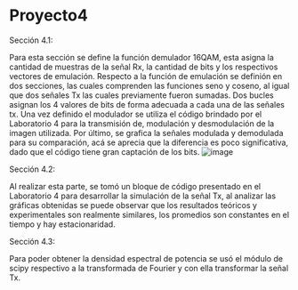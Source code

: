 # Proyecto4
Sección 4.1:

Para esta sección se define la función demulador 16QAM, esta asigna la cantidad de muestras de la señal Rx, la cantidad de bits y los respectivos vectores de emulación. 
Respecto a la función de emulación se definión en dos secciones, las cuales comprenden las funciones seno y coseno, al igual que dos señales Tx las cuales previamente fueron sumadas. 
Dos bucles asignan los 4 valores de bits de forma adecuada a cada una de las señales tx. Una vez definido el modulador se utiliza el código brindado por el Laboratorio 4 para la transmisión de, modulación y desmodulación de la imagen utilizada. 
Por último, se grafica la señales modulada y demodulada para su comparación, acá se aprecia que la diferencia es poco significativa, dado que el código tiene gran captación de los bits. 
![image](https://user-images.githubusercontent.com/85850836/124696552-8ad1b700-dea2-11eb-978b-d0b236755d54.png)

Sección 4.2:

Al realizar esta parte, se tomó un bloque de código presentado en el Laboratorio 4 para desarrollar la simulación de la señal Tx, al analizar las gráficas obtenidas se puede observar que los resultados teóricos
y experimentales son realmente similares, los promedios son constantes en el tiempo y hay estacionaridad. 

Sección 4.3: 

Para poder obtener la densidad espectral de potencia se usó el módulo de scipy respectivo a la transformada de Fourier y con ella transformar la señal Tx.
